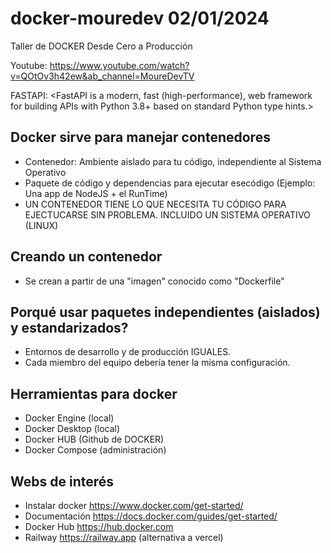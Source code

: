 # docker-mouredev 02/01/2024

Taller de DOCKER Desde Cero a Producción

Youtube: <https://www.youtube.com/watch?v=QOtOv3h42ew&ab_channel=MoureDevTV>

FASTAPI: <FastAPI is a modern, fast (high-performance), web framework for building APIs with Python 3.8+ based on standard Python type hints.>

## Docker sirve para manejar contenedores

- Contenedor: Ambiente aislado para tu código, independiente al Sistema Operativo
- Paquete de código y dependencias para ejecutar esecódigo (Ejemplo: Una app de NodeJS + el RunTime)
- UN CONTENEDOR TIENE LO QUE NECESITA TU CÓDIGO PARA EJECTUCARSE SIN PROBLEMA. INCLUIDO UN SISTEMA OPERATIVO (LINUX)

## Creando un contenedor

- Se crean a partir de una "imagen" conocido como "Dockerfile"

## Porqué usar paquetes independientes (aislados) y estandarizados?

- Entornos de desarrollo y de producción IGUALES.
- Cada miembro del equipo debería tener la misma configuración.

## Herramientas para docker

- Docker Engine (local)
- Docker Desktop (local)
- Docker HUB (Github de DOCKER)
- Docker Compose (administración)

## Webs de interés

- Instalar docker <https://www.docker.com/get-started/>
- Documentación <https://docs.docker.com/guides/get-started/>
- Docker Hub <https://hub.docker.com>
- Railway <https://railway.app> (alternativa a vercel)
